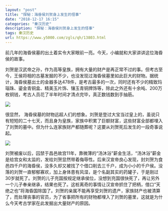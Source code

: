```yaml
---
layout: "post"
title: "探秘：海昏侯刘贺身上发生的怪事"
date: "2018-12-17 16:15"
categories: "秦汉历史"
description: "探秘：海昏侯刘贺身上发生的怪事"
tags: 秦汉历史
url: https://www.y5000.com/zgls/qh/13803.html
---
```






前几年的海昏侯墓的出土着实令大家眼前一亮。今天，小编就和大家讲讲这位海昏侯的故事。

刘贺是汉武帝之孙，作为高等皇族，拥有大量的财产是再正常不过的事。但考古至今，王侯将相的古墓发掘的不少，也没发现过海昏侯墓里如此巨大的财物。据统计，海昏侯墓出土的金器多达478件，是考古最多的一次，同时还有不少的精致玛瑙珠、鎏金青铜盒、精美玉片饰、镶玉青铜牌饰等，除此之外还有十余吨、200万枚铜钱，考古人员花了半年时间才清点完毕，真正数钱数到手抽筋。

![](https://img.y5000.com/uploads/allimg/170216/1544115a1-0.jpg)

很显然，
海昏侯墓的财物远超人们的想象。刘贺是登过大宝当过皇上的，虽说只有短短的二十七天，而且身为皇族，家族中积累了巨额财富，这些财富全部都埋入了刘贺的墓中。但为什么连家族财产都随葬呢？这要从刘贺死后发生的一段奇事说起。

![](https://img.y5000.com/uploads/allimg/170216/1544112635-1.jpg)

刘贺被废以后，囚禁于昌邑故宫11年，靠微薄的“汤沐浴”薪金生活，“汤沐浴”薪金是给宫女和太监的，发给刘贺显然带着侮辱性。后来汉宣帝良心发现，封刘贺为食邑四千户的海昏侯，没多久却又被找了个借口削去三千户，成为小小的千户侯。没落的刘贺一直郁郁寡欢，加上身体患有风湿，是个名副其实的药罐子，于是刚过30岁就死了。刘贺的儿子充国按规定继承侯位，没想到充国很快死了，再让另外一个儿子奉亲继承，结果也死了。这桩离奇的事情让汉宣帝抓住了把柄，借口“天绝之也”将海昏国除国了。刘贺的亲属不能再享受刘贺的遗产，家族财产也被清算了，而处理丧事的官员，为了省事把所有的财物都埋入了刘贺的墓里，这就是为什么今天考古学家在此发掘出大量财产的原因。
